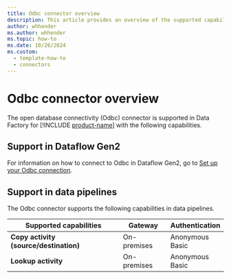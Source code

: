```yaml
---
title: Odbc connector overview
description: This article provides an overview of the supported capabilities of the Odbc connector.
author: whhender
ms.author: whhender
ms.topic: how-to
ms.date: 10/28/2024
ms.custom:
  - template-how-to
  - connectors
---
```


# Odbc connector overview

The open database connectivity (Odbc) connector is supported in Data Factory for [!INCLUDE [product-name](../includes/product-name.md)] with the following capabilities.


## Support in Dataflow Gen2

For information on how to connect to Odbc in Dataflow Gen2, go to [Set up your Odbc connection](connector-odbc.md).

## Support in data pipelines

The Odbc connector supports the following capabilities in data pipelines.

| Supported capabilities | Gateway | Authentication |
| --- | --- | ---|
| **Copy activity (source/destination)** | On-premises | Anonymous<br/>Basic |
| **Lookup activity** | On-premises | Anonymous<br/>Basic |
